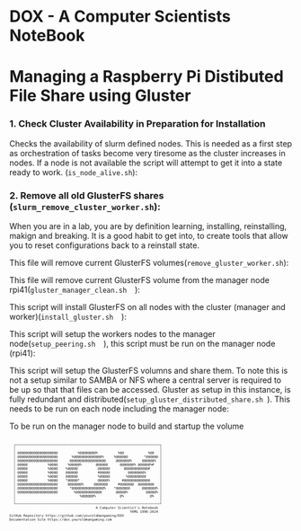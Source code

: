 # DOX - A Computer Scientists NoteBook

# Managing a Raspberry Pi Distibuted File Share using Gluster

### 1. Check Cluster Availability in Preparation for Installation
Checks the availability of slurm defined nodes. This is needed as a first step as orchestration of tasks become very tiresome as the cluster increases in nodes.
If a node is not available the script will attempt to get it into a state ready to work.
(`is_node_alive.sh`):
### 2. Remove all old GlusterFS shares (`slurm_remove_cluster_worker.sh`):
When you are in a lab, you are by definition learning, installing, reinstalling, makign and breaking. It is a good habit to get into, to create tools that allow you to reset configurations back to a reinstall state.

This file will remove current GlusterFS volumes(`remove_gluster_worker.sh`):

This file will remove current GlusterFS volume from the manager node rpi41(`gluster_manager_clean.sh  `):


This script will install GlusterFS on all nodes with the cluster (manager and worker)(`install_gluster.sh  `):


This script will setup the workers nodes to the manager node(`setup_peering.sh  `), this script must be run on the manager node (rpi41):

This script will setup the GlusterFS volumns and share them. To note this is not a setup similar to SAMBA or NFS where a central server is required to be up so that that files can be accessed. Gluster as setup in this instance, is fully redundant and distributed(`setup_gluster_distributed_share.sh `). This needs to be run on each node including the manager node:


To be run on the manager node to build and startup the volume



<div style="font-size: 50%;">
  <pre><code>
  ┌────────────────────────────────────────────────────────────────────────┐   
  │                                                                        │   
  │ @@@@@@@@@@@@@@@@@@@@          %@@@@@@@@%          %@@            %@@   │   
  │ @@@@@@@@@@@@@@@@@@@@       %@@@@@@@@@@@@@@%     %@@@@@@        *@@@@@@ │   
  │ @@@@@@@@@@@@@@@@@@@@      @@@@@@@@@@@@@@@@@@     @@@@@@@%     @@@@@@%  │   
  │ @@@@@          %@@@@     %@@@@@%       @@@@@@      @@@@@@@% @@@@@@%#   │   
  │ @@@@@          %@@@@    %@@@@@          @@@@@@       @@@@@@@@@@@@#     │   
  │ @@@@@          %@@@@    @@@@@@          #@@@@@         @@@@@@@@%       │   
  │ @@@@@          %@@@@    @@@@@@          %@@@@@        %@@@@@@@@@       │   
  │ @@@@@          %@@@@    *@@@@@*         @@@@@%      #@@@@@@@@@@@@@     │   
  │ @@@@@@@@@@@@@@@@@@@@     @@@@@@@%     @@@@@@@     #@@@@@@@  @@@@@@@@   │   
  │ @@@@@@@@@@@@@@@@@@@@      *@@@@@@@@@@@@@@@@%    *@@@@@@@      @@@@@@@% │   
  │ @@@@@@@@@@@@@@@@@@@@        %@@@@@@@@@@@@@       @@@@@%         @@@@@% │   
  │                                %@@@@@@%            @%             @%   │   
  │                                                                        │   
  └────────────────────────────────────────────────────────────────────────┘
                                           A Computer Scientist's Notebook
                                                            Y0MG 1990-2024
GitHub Repository https://github.com/youroldmangaming/DOX
Documentation Site https://dox.youroldmangaming.com
  </code></pre>
</div>
